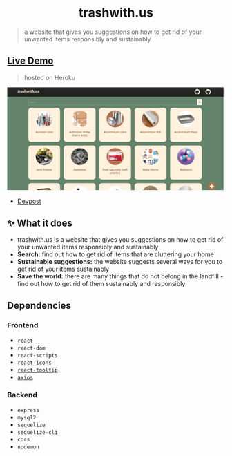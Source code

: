 <h1 align="center"> trashwith.us</h1>

> a website that gives you suggestions on how to get rid of your unwanted items responsibly and sustainably
## [Live Demo](https://trashwithus.herokuapp.com/)
> hosted on Heroku

![](demo.gif)
* [Devpost](https://devpost.com/software/trashwith-us)

## ✨ What it does
* trashwith.us is a website that gives you suggestions on how to get rid of your unwanted items responsibly and sustainably
* **Search:** find out how to get rid of items that are cluttering your home
* **Sustainable suggestions:** the website suggests several ways for you to get rid of your items sustainably
* **Save the world:** there are many things that do not belong in the landfill - find out how to get rid of them sustainably and responsibly

## Dependencies
### Frontend
* `react`
* `react-dom`
* `react-scripts`
* [`react-icons`](https://www.npmjs.com/package/react-icons)
* [`react-tooltip`](https://www.npmjs.com/package/react-tooltip)
* [`axios`](https://www.npmjs.com/package/axios)

### Backend
* `express`
* `mysql2`
* `sequelize`
* `sequelize-cli`
* `cors`
* `nodemon`
